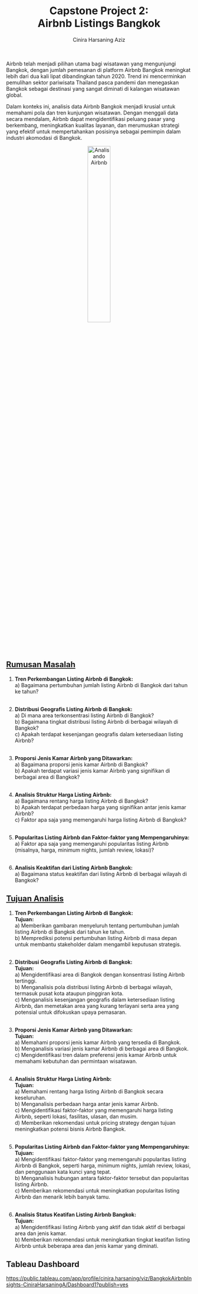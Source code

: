 # <center>**Capstone Project 2: <br> Airbnb Listings Bangkok** <br> </center>
<center> Cinira Harsaning Aziz </center> <br>

<br>

Airbnb telah menjadi pilihan utama bagi wisatawan yang mengunjungi Bangkok, dengan jumlah pemesanan di platform Airbnb Bangkok meningkat lebih dari dua kali lipat dibandingkan tahun 2020. Trend ini mencerminkan pemulihan sektor pariwisata Thailand pasca pandemi dan menegaskan Bangkok sebagai destinasi yang sangat diminati di kalangan wisatawan global.

Dalam konteks ini, analisis data Airbnb Bangkok menjadi krusial untuk memahami pola dan tren kunjungan wisatawan. Dengan menggali data secara mendalam, Airbnb dapat mengidentifikasi peluang pasar yang berkembang, meningkatkan kualitas layanan, dan merumuskan strategi yang efektif untuk mempertahankan posisinya sebagai pemimpin dalam industri akomodasi di Bangkok.

<center><img alt="Analisando Airbnb" width="35%" src="https://upload.wikimedia.org/wikipedia/commons/thumb/6/69/Airbnb_Logo_B%C3%A9lo.svg/2560px-Airbnb_Logo_B%C3%A9lo.svg.png"></center>

## **<ins>Rumusan Masalah**

1. **Tren Perkembangan Listing Airbnb di Bangkok:** <br>
        a) Bagaimana pertumbuhan jumlah listing Airbnb di Bangkok dari tahun ke tahun? <br/><br/>

2. **Distribusi Geografis Listing Airbnb di Bangkok:** <br/>
        a) Di mana area terkonsentrasi listing Airbnb di Bangkok? <br/>
        b) Bagaimana tingkat distribusi listing Airbnb di berbagai wilayah di Bangkok? <br/>
        c) Apakah terdapat kesenjangan geografis dalam ketersediaan listing Airbnb? <br/><br/>

3. **Proporsi Jenis Kamar Airbnb yang Ditawarkan:** <br/>
        a) Bagaimana proporsi jenis kamar Airbnb di Bangkok? <br/>
        b) Apakah terdapat variasi jenis kamar Airbnb yang signifikan di berbagai area di Bangkok? <br/><br/>

4. **Analisis Struktur Harga Listing Airbnb:** <br/>
        a) Bagaimana rentang harga listing Airbnb di Bangkok? <br/>
        b) Apakah terdapat perbedaan harga yang signifikan antar jenis kamar Airbnb? <br/>
        c) Faktor apa saja yang memengaruhi harga listing Airbnb di Bangkok? <br/><br/>

5. **Popularitas Listing Airbnb dan Faktor-faktor yang Mempengaruhinya:** <br/>
        a) Faktor apa saja yang memengaruhi popularitas listing Airbnb (misalnya, harga, minimum nights, jumlah review, lokasi)? <br/><br/>

6. **Analisis Keaktifan dari Listing Airbnb Bangkok:** <br/>
        a) Bagaimana status keaktifan dari listing Airbnb di berbagai wilayah di Bangkok?

## **<ins>Tujuan Analisis</ins>**

1. **Tren Perkembangan Listing Airbnb di Bangkok:** <br>
**Tujuan:** <br>
a) Memberikan gambaran menyeluruh tentang pertumbuhan jumlah listing Airbnb di Bangkok dari tahun ke tahun. <br>
b) Memprediksi potensi pertumbuhan listing Airbnb di masa depan untuk membantu stakeholder dalam mengambil keputusan strategis. <br><br>

2. **Distribusi Geografis Listing Airbnb di Bangkok:** <br>
**Tujuan:** <br>
a) Mengidentifikasi area di Bangkok dengan konsentrasi listing Airbnb tertinggi. <br>
b) Menganalisis pola distribusi listing Airbnb di berbagai wilayah, termasuk pusat kota ataupun pinggiran kota. <br>
c) Menganalisis kesenjangan geografis dalam ketersediaan listing Airbnb, dan memetakan area yang kurang terlayani serta area yang potensial untuk difokuskan upaya pemasaran. <br><br>

3. **Proporsi Jenis Kamar Airbnb yang Ditawarkan:** <br>
**Tujuan:** <br>
a) Memahami proporsi jenis kamar Airbnb yang tersedia di Bangkok. <br>
b) Menganalisis variasi jenis kamar Airbnb di berbagai area di Bangkok. <br>
c) Mengidentifikasi tren dalam preferensi jenis kamar Airbnb untuk memahami kebutuhan dan permintaan wisatawan. <br><br>

4. **Analisis Struktur Harga Listing Airbnb:** <br>
**Tujuan:** <br>
a) Memahami rentang harga listing Airbnb di Bangkok secara keseluruhan. <br>
b) Menganalisis perbedaan harga antar jenis kamar Airbnb.<br>
c) Mengidentifikasi faktor-faktor yang memengaruhi harga listing Airbnb, seperti lokasi, fasilitas, ulasan, dan musim. <br>
d) Memberikan rekomendasi untuk pricing strategy dengan tujuan meningkatkan potensi bisnis Airbnb Bangkok. <br><br>

5. **Popularitas Listing Airbnb dan Faktor-faktor yang Mempengaruhinya:**  <br>
**Tujuan:** <br>
a) Mengidentifikasi faktor-faktor yang memengaruhi popularitas listing Airbnb di Bangkok, seperti harga, minimum nights, jumlah review, lokasi, dan penggunaan kata kunci yang tepat. <br>
b) Menganalisis hubungan antara faktor-faktor tersebut dan popularitas listing Airbnb. <br>
c) Memberikan rekomendasi untuk meningkatkan popularitas listing Airbnb dan menarik lebih banyak tamu. <br><br>

6. **Analisis Status Keatifan Listing Airbnb Bangkok:**  <br>
**Tujuan:**  <br>
a) Mengidentifikasi listing Airbnb yang aktif dan tidak aktif di berbagai area dan jenis kamar. <br>
b) Memberikan rekomendasi untuk meningkatkan tingkat keatifan listing Airbnb untuk beberapa area dan jenis kamar yang diminati.

## Tableau Dashboard
https://public.tableau.com/app/profile/cinira.harsaning/viz/BangkokAirbnbInsights-CiniraHarsaningA/Dashboard1?publish=yes
